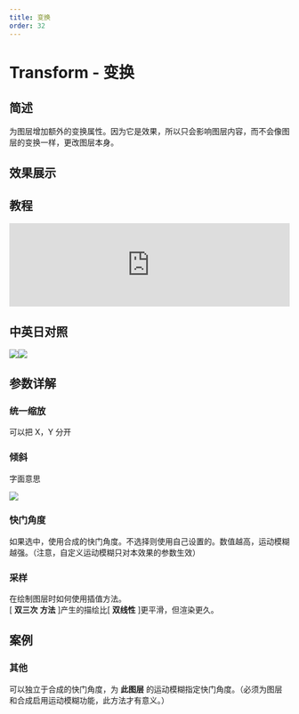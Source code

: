 ```yaml
---
title: 变换
order: 32
---
```


# Transform - 变换

## 简述

为图层增加额外的变换属性。因为它是效果，所以只会影响图层内容，而不会像图层的变换一样，更改图层本身。

## 效果展示

## 教程

<iframe src="https://player.bilibili.com/player.html?bvid=BV1e34y1X7Vj&page=11&high_quality=1" width="100%" allowfullscreen="allowfullscreen" frameborder="0"></iframe>

## 中英日对照

![](https://mir.yuelili.com/user/AE/effects/AE-Effects-Distort-Transform.png)![](https://mir.yuelili.com/user/AE/effects/AE-Effects-Distort-Transform_cn.png)

## 参数详解

### 统一缩放

可以把 X，Y 分开

### 倾斜

字面意思

![](https://cdn.yuelili.com/20211224154336.png)

### 快门角度

如果选中，使用合成的快门角度。不选择则使用自己设置的。数值越高，运动模糊越强。（注意，自定义运动模糊只对本效果的参数生效）

### 采样

在绘制图层时如何使用插值方法。  
[ **双三次** **方法** ]产生的描绘比[ **双线性** ]更平滑，但渲染更久。

## 案例

### 其他

可以独立于合成的快门角度，为 **此图层** 的运动模糊指定快门角度。（必须为图层和合成启用运动模糊功能，此方法才有意义。）
